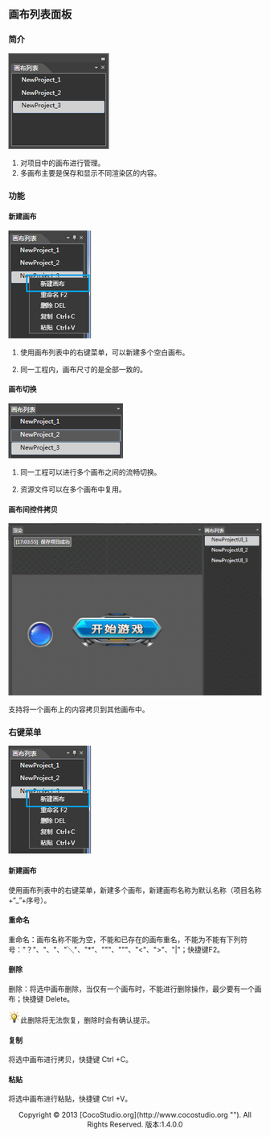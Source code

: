 ## 画布列表面板

### 简介

![](img/3-2-8-img-01.png)

1. 对项目中的画布进行管理。
2. 多画布主要是保存和显示不同渲染区的内容。

### 功能

#### 新建画布

![](img/3-2-8-img-02.png)

1. 使用画布列表中的右键菜单，可以新建多个空白画布。

2. 同一工程内，画布尺寸的是全部一致的。

#### 画布切换

![](img/3-2-8-img-03.png)

1. 同一工程可以进行多个画布之间的流畅切换。

2. 资源文件可以在多个画布中复用。

#### 画布间控件拷贝

![](img/3-2-8-img-04.gif)

支持将一个画布上的内容拷贝到其他画布中。

### 右键菜单

![](img/3-2-8-img-02.png)

#### 新建画布

使用画布列表中的右键菜单，新建多个画布，新建画布名称为默认名称（项目名称+&ldquo;_&rdquo;+序号）。

#### 重命名

重命名：画布名称不能为空，不能和已存在的画布重名，不能为不能有下列符号：&quot;？&quot;、&quot;、&quot;、&quot;╲&quot;、&quot;*&quot;、&quot;&quot;&quot;、&quot;&quot;&quot;、&quot;&lt;&quot;、&quot;&gt;&quot;、&quot;|&quot;；快捷键F2。

#### 删除

删除：将选中画布删除，当仅有一个画布时，不能进行删除操作，最少要有一个画布；快捷键 Delete。

![](style/light.gif)此删除将无法恢复，删除时会有确认提示。

#### 复制

将选中画布进行拷贝，快捷键 Ctrl +C。

#### 粘贴

将选中画布进行粘贴，快捷键 Ctrl +V。


<center>Copyright © 2013 [CocoStudio.org](http://www.cocostudio.org ""). All Rights Reserved. 版本:1.4.0.0</center>